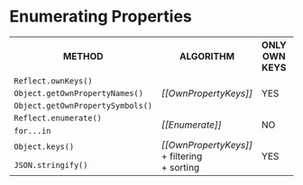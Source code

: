 # Enumerating Properties

<table>
  <tr>
    <th>METHOD</th>
    <th>ALGORITHM</th>
    <th>ONLY OWN KEYS</th>
    <th>NON-ENUMERABLE KEYS</th>
    <th>KEYS ORDER</th>
  </tr>
  <tr>
    <td><code>Reflect.ownKeys()</code></td>
    <td rowspan="3"><i>[[OwnPropertyKeys]]</i></td>
    <td rowspan="3">YES</td>
    <td rowspan="3">YES</td>
    <td rowspan="3">standard-compatible</td>
  </tr>
  <tr>
    <td><code>Object.getOwnPropertyNames()</code></td>
  </tr>
  <tr>
    <td><code>Object.getOwnPropertySymbols()</code></td>
  </tr>
  <tr>
    <td><code>Reflect.enumerate()</code></td>
    <td rowspan="2"><i>[[Enumerate]]</i></td>
    <td rowspan="2">NO</td>
    <td rowspan="2">NO</td>
    <td rowspan="2">based on an implementation</td>
  </tr>
  <tr>
    <td><code>for...in</code></td>
  </tr>
  <tr>
    <td><code>Object.keys()</code></td>
    <td rowspan="2"><i>[[OwnPropertyKeys]]</i> <br/> + filtering <br/> + sorting</td>
    <td rowspan="2">YES</td>
    <td rowspan="2">NO</td>
    <td rowspan="2">based on an implementation</td>
  </tr>
  <tr>
    <td><code>JSON.stringify()</code></td>
  </tr>
</table>
